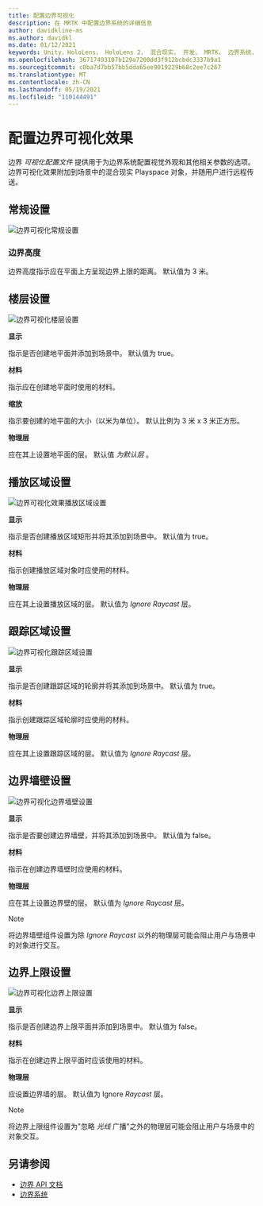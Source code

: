 ```yaml
---
title: 配置边界可视化
description: 在 MRTK 中配置边界系统的详细信息
author: davidkline-ms
ms.author: davidkl
ms.date: 01/12/2021
keywords: Unity，HoloLens， HoloLens 2， 混合现实， 开发， MRTK， 边界系统，
ms.openlocfilehash: 36717493107b129a7200dd3f912bcbdc3337b9a1
ms.sourcegitcommit: c0ba7d7bb57bb5dda65ee9019229b68c2ee7c267
ms.translationtype: MT
ms.contentlocale: zh-CN
ms.lasthandoff: 05/19/2021
ms.locfileid: "110144491"
---
```

# <a name="configuring-the-boundary-visualization"></a>配置边界可视化效果

边界 *可视化配置文件* 提供用于为边界系统配置视觉外观和其他相关参数的选项。 边界可视化效果附加到场景中的混合现实 Playspace 对象，并随用户进行远程传送。

## <a name="general-settings"></a>常规设置

![边界可视化常规设置](../images/boundary/BoundaryVisualizationGeneralSettings.png)

### <a name="boundary-height"></a>边界高度

边界高度指示应在平面上方呈现边界上限的距离。 默认值为 3 米。

## <a name="floor-settings"></a>楼层设置

![边界可视化楼层设置](../images/boundary/BoundaryVisualizationFloorSettings.png)

**显示**

指示是否创建地平面并添加到场景中。 默认值为 true。

**材料**

指示应在创建地平面时使用的材料。

**缩放**

指示要创建的地平面的大小（以米为单位）。 默认比例为 3 米 x 3 米正方形。

**物理层**

应在其上设置地平面的层。 默认值 *为默认层* 。

## <a name="play-area-settings"></a>播放区域设置

![边界可视化效果播放区域设置](../images/boundary/BoundaryVisualizationPlayAreaSettings.png)

**显示**

指示是否创建播放区域矩形并将其添加到场景中。 默认值为 true。

**材料**

指示创建播放区域对象时应使用的材料。

**物理层**

应在其上设置播放区域的层。 默认值为 *Ignore Raycast* 层。

## <a name="tracked-area-settings"></a>跟踪区域设置

![边界可视化跟踪区域设置](../images/boundary/BoundaryVisualizationTrackedAreaSettings.png)

**显示**

指示是否创建跟踪区域的轮廓并将其添加到场景中。 默认值为 true。

**材料**

指示创建跟踪区域轮廓时应使用的材料。

**物理层**

应在其上设置跟踪区域的层。 默认值为 *Ignore Raycast* 层。

## <a name="boundary-wall-settings"></a>边界墙壁设置

![边界可视化边界墙壁设置](../images/boundary/BoundaryVisualizationWallSettings.png)

**显示**

指示是否要创建边界墙壁，并将其添加到场景中。 默认值为 false。

**材料**

指示在创建边界墙壁时应使用的材料。

**物理层**

应在其上设置边界壁的层。 默认值为 *Ignore Raycast* 层。

> [!NOTE]
> 将边界墙壁组件设置为除 *Ignore Raycast* 以外的物理层可能会阻止用户与场景中的对象进行交互。

## <a name="boundary-ceiling-settings"></a>边界上限设置

![边界可视化边界上限设置](../images/boundary/BoundaryVisualizationCeilingSettings.png)

**显示**

指示是否创建边界上限平面并添加到场景中。 默认值为 false。

**材料**

指示在创建边界上限平面时应该使用的材料。

**物理层**

应设置边界墙的层。 默认值为 Ignore *Raycast* 层。

> [!NOTE]
> 将边界上限组件设置为"忽略 *光线* 广播"之外的物理层可能会阻止用户与场景中的对象交互。

## <a name="see-also"></a>另请参阅

- [边界 API 文档](xref:Microsoft.MixedReality.Toolkit.Boundary)
- [边界系统](boundary-system-getting-started.md)
